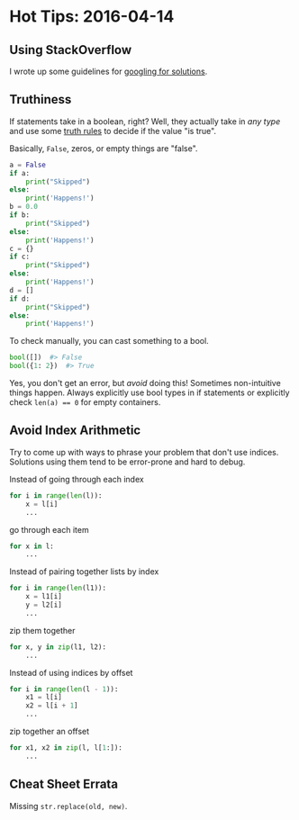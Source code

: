 # Hot Tips: 2016-04-14
## Using StackOverflow
I wrote up some guidelines for [googling for solutions](/notes/googling.md).

## Truthiness
If statements take in a boolean, right?
Well, they actually take in _any type_ and use some [truth rules](https://docs.python.org/3/library/stdtypes.html#truth-value-testing) to decide if the value "is true".

Basically, `False`, zeros, or empty things are "false".
```python
a = False
if a:
    print("Skipped")
else:
    print('Happens!')
b = 0.0
if b:
    print("Skipped")
else:
    print('Happens!')
c = {}
if c:
    print("Skipped")
else:
    print('Happens!')
d = []
if d:
    print("Skipped")
else:
    print('Happens!')
```

To check manually, you can cast something to a bool.
```python
bool([])  #> False
bool({1: 2})  #> True
```

Yes, you don't get an error, but _avoid_ doing this!
Sometimes non-intuitive things happen.
Always explicitly use bool types in if statements or explicitly check `len(a) == 0` for empty containers.

## Avoid Index Arithmetic
Try to come up with ways to phrase your problem that don't use indices.
Solutions using them tend to be error-prone and hard to debug.

Instead of going through each index
```python
for i in range(len(l)):
    x = l[i]
    ...
```
go through each item
```python
for x in l:
    ...
```

Instead of pairing together lists by index
```python
for i in range(len(l1)):
    x = l1[i]
    y = l2[i]
    ...
```
zip them together
```python
for x, y in zip(l1, l2):
    ...
```

Instead of using indices by offset
```python
for i in range(len(l - 1)):
    x1 = l[i]
    x2 = l[i + 1]
    ...
```
zip together an offset
```python
for x1, x2 in zip(l, l[1:]):
    ...
```

## Cheat Sheet Errata
Missing `str.replace(old, new)`.
